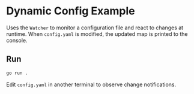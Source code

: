 <!-- file: examples/modules/config/dynamic-config/README.md -->
<!-- version: 1.1.0 -->
<!-- guid: 67f1ac5d-d636-4159-933d-8224d0e36030 -->

# Dynamic Config Example

Uses the `Watcher` to monitor a configuration file and react to changes at runtime. When `config.yaml` is modified, the updated map is printed to the console.

## Run

```bash
go run .
```

Edit `config.yaml` in another terminal to observe change notifications.
